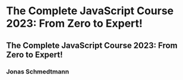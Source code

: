 # The Complete JavaScript Course 2023: From Zero to Expert!
## The Complete JavaScript Course 2023: From Zero to Expert!
### Jonas Schmedtmann